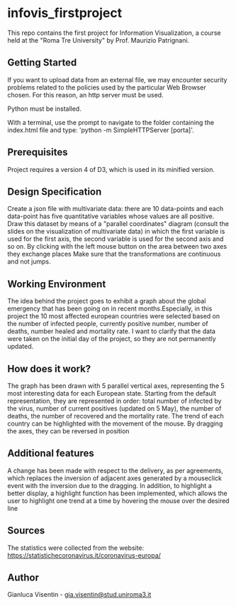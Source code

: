 # infovis_firstproject

This repo contains the first project for Information Visualization, a course held at the "Roma Tre University" by Prof. Maurizio Patrignani.

## Getting Started


If you want to upload data from an external file, we may encounter security problems related to the policies used by the particular Web Browser chosen. For this reason, an http server must be used.

Python must be installed.

With a terminal, use the prompt to navigate to the folder containing the index.html file and type: 
'python -m SimpleHTTPServer [porta]'.

## Prerequisites

Project requires a version 4 of D3, which is used in its minified version. 

## Design Specification
Create a json file with multivariate data: there are 10 data-points and each data-point has five quantitative variables whose values are all positive. Draw this dataset by means of a "parallel coordinates" diagram (consult the slides on the visualization of multivariate data) in which the first variable is used for the first axis, the second variable is used for the second axis and so on. By clicking with the left mouse button on the area between two axes they exchange places Make sure that the transformations are continuous and not jumps.

## Working Environment
The idea behind the project goes to exhibit a graph about the global emergency that has been going on in recent months.Especially, in this project the 10 most affected european countries were selected based on the number of infected people, currently positive number, number of deaths, number healed and mortality rate.
I want to clarify that the data were taken on the initial day of the project, so they are not permanently updated.

## How does it work?

The graph has been drawn with 5 parallel vertical axes, representing the 5 most interesting data for each European state. Starting from the default representation, they are represented in order: total number of infected by the virus, number of current positives (updated on 5 May), the number of deaths, the number of recovered and the mortality rate. The trend of each country can be highlighted with the movement of the mouse. By dragging the axes, they can be reversed in position

## Additional features

A change has been made with respect to the delivery, as per agreements, which replaces the inversion of adjacent axes generated by a mouseclick event with the inversion due to the dragging.  In addition, to highlight a better display, a highlight function has been implemented, which allows the user to highlight one trend at a time by hovering the mouse over the desired line

## Sources

The statistics were collected from the website: https://statistichecoronavirus.it/coronavirus-europa/

## Author
Gianluca Visentin - gia.visentin@stud.uniroma3.it
